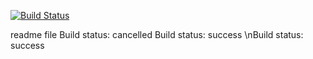 [![Build Status](https://github.com/cvallott/prova24/workflows/build.yml/badge.svg)](https://github.com/cvallott/prova24/actions)

readme file
Build status: cancelled
Build status: success
\nBuild status: success
